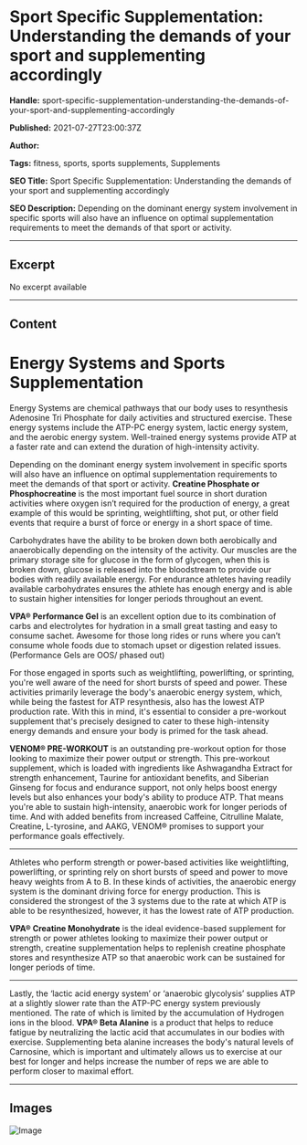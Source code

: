 # Sport Specific Supplementation: Understanding the demands of your sport and supplementing accordingly

**Handle:** sport-specific-supplementation-understanding-the-demands-of-your-sport-and-supplementing-accordingly

**Published:** 2021-07-27T23:00:37Z

**Author:**  

**Tags:** fitness, sports, sports supplements, Supplements

**SEO Title:** Sport Specific Supplementation: Understanding the demands of your sport and supplementing accordingly

**SEO Description:** Depending on the dominant energy system involvement in specific sports will also have an influence on optimal supplementation requirements to meet the demands of that sport or activity.

---

## Excerpt

No excerpt available

---

## Content

# Energy Systems and Sports Supplementation

Energy Systems are chemical pathways that our body uses to resynthesis Adenosine Tri Phosphate for daily activities and structured exercise. These energy systems include the ATP-PC energy system, lactic energy system, and the aerobic energy system. Well-trained energy systems provide ATP at a faster rate and can extend the duration of high-intensity activity.

Depending on the dominant energy system involvement in specific sports will also have an influence on optimal supplementation requirements to meet the demands of that sport or activity. **Creatine Phosphate or Phosphocreatine** is the most important fuel source in short duration activities where oxygen isn’t required for the production of energy, a great example of this would be sprinting, weightlifting, shot put, or other field events that require a burst of force or energy in a short space of time.

Carbohydrates have the ability to be broken down both aerobically and anaerobically depending on the intensity of the activity. Our muscles are the primary storage site for glucose in the form of glycogen, when this is broken down, glucose is released into the bloodstream to provide our bodies with readily available energy. For endurance athletes having readily available carbohydrates ensures the athlete has enough energy and is able to sustain higher intensities for longer periods throughout an event.

**VPA® Performance Gel** is an excellent option due to its combination of carbs and electrolytes for hydration in a small great tasting and easy to consume sachet. Awesome for those long rides or runs where you can’t consume whole foods due to stomach upset or digestion related issues. (Performance Gels are OOS/ phased out)

For those engaged in sports such as weightlifting, powerlifting, or sprinting, you're well aware of the need for short bursts of speed and power. These activities primarily leverage the body's anaerobic energy system, which, while being the fastest for ATP resynthesis, also has the lowest ATP production rate. With this in mind, it's essential to consider a pre-workout supplement that's precisely designed to cater to these high-intensity energy demands and ensure your body is primed for the task ahead.

**VENOM® PRE-WORKOUT** is an outstanding pre-workout option for those looking to maximize their power output or strength. This pre-workout supplement, which is loaded with ingredients like Ashwagandha Extract for strength enhancement, Taurine for antioxidant benefits, and Siberian Ginseng for focus and endurance support, not only helps boost energy levels but also enhances your body's ability to produce ATP. That means you're able to sustain high-intensity, anaerobic work for longer periods of time. And with added benefits from increased Caffeine, Citrulline Malate, Creatine, L-tyrosine, and AAKG, VENOM® promises to support your performance goals effectively.

---

Athletes who perform strength or power-based activities like weightlifting, powerlifting, or sprinting rely on short bursts of speed and power to move heavy weights from A to B. In these kinds of activities, the anaerobic energy system is the dominant driving force for energy production. This is considered the strongest of the 3 systems due to the rate at which ATP is able to be resynthesized, however, it has the lowest rate of ATP production.

**VPA® Creatine Monohydrate** is the ideal evidence-based supplement for strength or power athletes looking to maximize their power output or strength, creatine supplementation helps to replenish creatine phosphate stores and resynthesize ATP so that anaerobic work can be sustained for longer periods of time.

---

Lastly, the ‘lactic acid energy system’ or ‘anaerobic glycolysis’ supplies ATP at a slightly slower rate than the ATP-PC energy system previously mentioned. The rate of which is limited by the accumulation of Hydrogen ions in the blood. **VPA® Beta Alanine** is a product that helps to reduce fatigue by neutralizing the lactic acid that accumulates in our bodies with exercise. Supplementing beta alanine increases the body's natural levels of Carnosine, which is important and ultimately allows us to exercise at our best for longer and helps increase the number of reps we are able to perform closer to maximal effort.

---

## Images

![Image](undefined)

